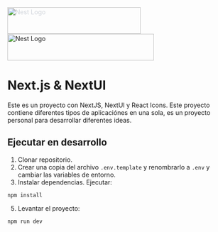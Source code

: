 <div style="display: inline">
  <a href="https://nextjs.org/" target="blank" style="color: #d1d5db;">
    <img src="https://res.cloudinary.com/dwzkbzepk/image/upload/v1718578637/projects-logos/f3oj8zltx3f52an63ak3.svg" alt="Nest Logo" width="300" height="60" />
</a>
</div>
<div style="display: inline">
  <a href="https://nextui.org/" target="blank">
    <img src="https://res.cloudinary.com/dwzkbzepk/image/upload/v1718578798/projects-logos/ljvexc6gls1ewxqwgsp6.svg" alt="Nest Logo" width="330" height="60" />
  </a>
</div>



# Next.js & NextUI
Este es un proyecto con NextJS, NextUI y React Icons. Este proyecto contiene diferentes tipos de aplicaciónes en una sola, es un proyecto personal para desarrollar diferentes ideas.

## Ejecutar en desarrollo
1. Clonar repositorio.
3. Crear una copia del archivo ```.env.template``` y renombrarlo a ```.env``` y cambiar las variables de entorno.
4. Instalar dependencias. Ejecutar:
  ```
  npm install
  ```
5. Levantar el proyecto:
  ```
  npm run dev
  ```